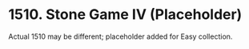 # 1510. Stone Game IV (Placeholder)

Actual 1510 may be different; placeholder added for Easy collection.